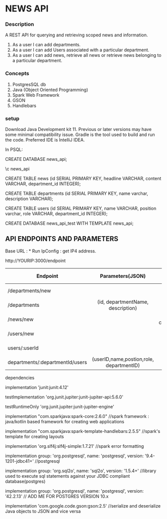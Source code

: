 # NEWS API
### Description
A REST API for querying and retrieving scoped news and information.

1. As a user I can add departments.
2. As a user I can add Users associated with a particular department.
3. As a user I can add news, retrieve all news or retrieve news belonging to a particular department.

### Concepts

1. PostgresSQL db
2. Java (Object Oriented Programming)
3. Spark Web Framework
4. GSON
5. Handlebars

### setup
Download Java Development kit 11. Previous or later versions may
have some minimal compatibility issue. Gradle is the tool used to
build and run the code. Preferred IDE is IntelliJ IDEA.

In PSQL:

CREATE DATABASE news_api;

\c news_api

CREATE TABLE news (id SERIAL PRIMARY KEY, headline VARCHAR, content VARCHAR, department_id INTEGER);

CREATE TABLE departments (id SERIAL PRIMARY KEY, name varchar, description VARCHAR);

CREATE TABLE users (id SERIAL PRIMARY KEY, name VARCHAR, position varchar, role VARCHAR, department_id INTEGER);

CREATE DATABASE news_api_test WITH TEMPLATE news_api;

## API ENDPOINTS AND PARAMETERS

Base URL : * Run IpConfig : get IP4 address.

http://YOURIP:3000/endpoint


| Endpoint|             Parameters(JSON)             |       Parameters(form-data)       | method | Status |
| ------- |:----------------------------------------:|:---------------------------------:|:------:|-------:|
|/departments/new |                                          |   (departmentName, description)   |  post  |    201 |
|/departments |    (id, departmentName, description)     |                                   |  get   |        |
|/news/new |                                          | (headline, content,departmentID)  |  post  |    201 |
|/users/new |                                          | (name,postion,role, departmentID) |  post  |    201 |
|users/:userId |                                          | (name,postion,role, departmentID) |  get  |        |
|departments/:departmentId/users | (userID,name,postion,role, departmentID) |  |  get   |        |

dependencies

implementation 'junit:junit:4.12'

testImplementation 'org.junit.jupiter:junit-jupiter-api:5.6.0'

testRuntimeOnly 'org.junit.jupiter:junit-jupiter-engine'

implementation "com.sparkjava:spark-core:2.6.0" //spark framework : java/kotlin based framework for creating web applications

implementation "com.sparkjava:spark-template-handlebars:2.5.5" //spark's template for creating layouts

implementation 'org.slf4j:slf4j-simple:1.7.21' //spark error formatting

implementation group: 'org.postgresql', name: 'postgresql', version: '9.4-1201-jdbc41+' //postgresql

implementation group: 'org.sql2o', name: 'sql2o', version: '1.5.4+' //library used to execute sql statements against your JDBC compliant database(postgres)

implementation group: 'org.postgresql', name: 'postgresql', version: '42.2.13' // ADD ME FOR POSTGRES VERSION 10.x

implementation 'com.google.code.gson:gson:2.5' //serialize and deserialize Java objects to JSON and vice versa


